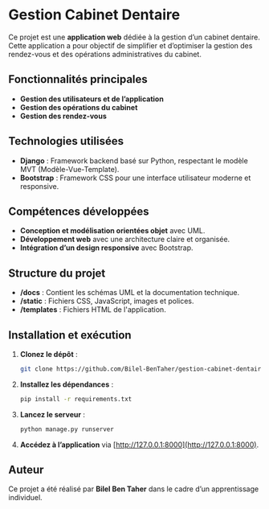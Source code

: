 
# **Gestion Cabinet Dentaire**

Ce projet est une **application web** dédiée à la gestion d’un cabinet dentaire. Cette application a pour objectif de simplifier et d’optimiser la gestion des rendez-vous et des opérations administratives du cabinet.

## **Fonctionnalités principales**
- **Gestion des utilisateurs et de l’application**
- **Gestion des opérations du cabinet**
- **Gestion des rendez-vous**

## **Technologies utilisées**
- **Django** : Framework backend basé sur Python, respectant le modèle MVT (Modèle-Vue-Template).
- **Bootstrap** : Framework CSS pour une interface utilisateur moderne et responsive.

## **Compétences développées**
- **Conception et modélisation orientées objet** avec UML.
- **Développement web** avec une architecture claire et organisée.
- **Intégration d’un design responsive** avec Bootstrap.

## **Structure du projet**
- **/docs** : Contient les schémas UML et la documentation technique.
- **/static** : Fichiers CSS, JavaScript, images et polices.
- **/templates** : Fichiers HTML de l'application.

## **Installation et exécution**
1. **Clonez le dépôt** :
   ```bash
   git clone https://github.com/Bilel-BenTaher/gestion-cabinet-dentaire.git
   ```
2. **Installez les dépendances** :
   ```bash
   pip install -r requirements.txt
   ```
3. **Lancez le serveur** :
   ```bash
   python manage.py runserver
   ```
4. **Accédez à l’application** via [http://127.0.0.1:8000](http://127.0.0.1:8000).

## **Auteur**
Ce projet a été réalisé par **Bilel Ben Taher** dans le cadre d’un apprentissage individuel.
